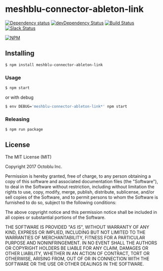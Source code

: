 # meshblu-connector-ableton-link

[![Dependency status](http://img.shields.io/david/octoblu/meshblu-connector-ableton-link.svg?style=flat)](https://david-dm.org/octoblu/meshblu-connector-ableton-link)
[![devDependency Status](http://img.shields.io/david/dev/octoblu/meshblu-connector-ableton-link.svg?style=flat)](https://david-dm.org/octoblu/meshblu-connector-ableton-link#info=devDependencies)
[![Build Status](http://img.shields.io/travis/octoblu/meshblu-connector-ableton-link.svg?style=flat&branch=master)](https://travis-ci.org/octoblu/meshblu-connector-ableton-link)
[![Slack Status](http://community-slack.octoblu.com/badge.svg)](http://community-slack.octoblu.com)

[![NPM](https://nodei.co/npm/meshblu-connector-ableton-link.svg?style=flat)](https://npmjs.org/package/meshblu-connector-ableton-link)

## Installing

```bash
$ npm install meshblu-connector-ableton-link
```

### Usage

```bash
$ npm start
```

or with debug

```bash
$ env DEBUG='meshblu-connector-ableton-link*' npm start
```

### Releasing

```bash
$ npm run package
```

## License

The MIT License (MIT)

Copyright 2017 Octoblu Inc.

Permission is hereby granted, free of charge, to any person obtaining a copy
of this software and associated documentation files (the "Software"), to deal
in the Software without restriction, including without limitation the rights
to use, copy, modify, merge, publish, distribute, sublicense, and/or sell
copies of the Software, and to permit persons to whom the Software is
furnished to do so, subject to the following conditions:

The above copyright notice and this permission notice shall be included in
all copies or substantial portions of the Software.

THE SOFTWARE IS PROVIDED "AS IS", WITHOUT WARRANTY OF ANY KIND, EXPRESS OR
IMPLIED, INCLUDING BUT NOT LIMITED TO THE WARRANTIES OF MERCHANTABILITY,
FITNESS FOR A PARTICULAR PURPOSE AND NONINFRINGEMENT. IN NO EVENT SHALL THE
AUTHORS OR COPYRIGHT HOLDERS BE LIABLE FOR ANY CLAIM, DAMAGES OR OTHER
LIABILITY, WHETHER IN AN ACTION OF CONTRACT, TORT OR OTHERWISE, ARISING FROM,
OUT OF OR IN CONNECTION WITH THE SOFTWARE OR THE USE OR OTHER DEALINGS IN
THE SOFTWARE.
